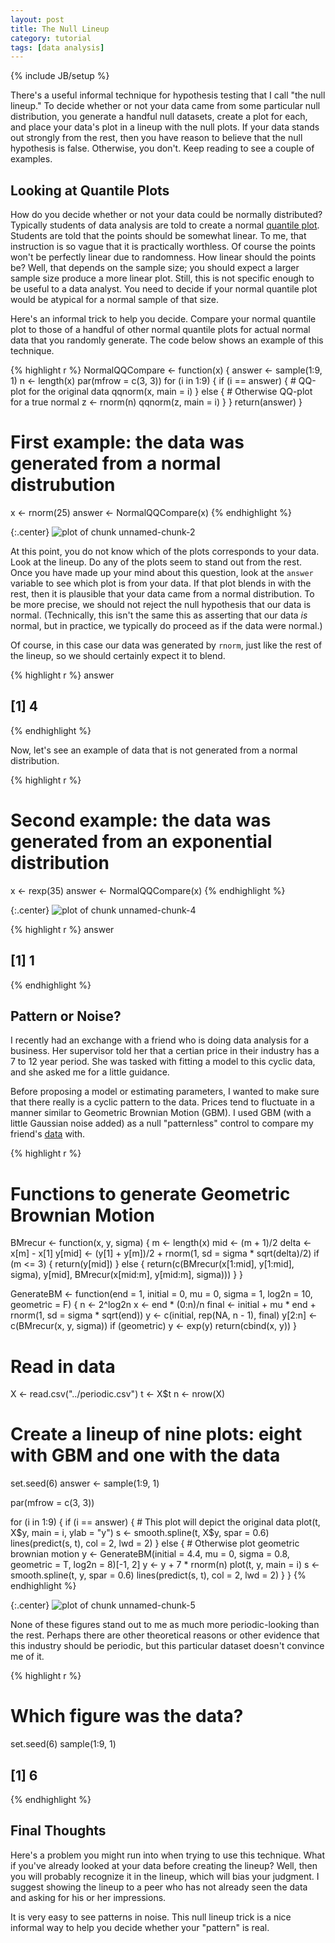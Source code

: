 ```yaml
---
layout: post
title: The Null Lineup
category: tutorial
tags: [data analysis]
---
```

{% include JB/setup %}






There's a useful informal technique for hypothesis testing that I call "the null lineup." To decide whether or not your data came from some particular null distribution, you generate a handful null datasets, create a plot for each, and place your data's plot in a lineup with the null plots. If your data stands out strongly from the rest, then you have reason to believe that the null hypothesis is false. Otherwise, you don't. Keep reading to see a couple of examples.



## Looking at Quantile Plots


How do you decide whether or not your data could be normally distributed? Typically students of data analysis are told to create a normal [quantile plot](http://en.wikipedia.org/wiki/Quantile-quantile_plot). Students are told that the points should be somewhat linear. To me, that instruction is so vague that it is practically worthless. Of course the points won't be perfectly linear due to randomness. How linear should the points be? Well, that depends on the sample size; you should expect a larger sample size produce a more linear plot. Still, this is not specific enough to be useful to a data analyst. You need to decide if your normal quantile plot would be atypical for a normal sample of that size.

Here's an informal trick to help you decide. Compare your normal quantile plot to those of a handful of other normal quantile plots for actual normal data that you randomly generate. The code below shows an example of this technique.


{% highlight r %}
NormalQQCompare <- function(x) {
    answer <- sample(1:9, 1)
    n <- length(x)
    par(mfrow = c(3, 3))
    for (i in 1:9) {
        if (i == answer) {
            # QQ-plot for the original data
            qqnorm(x, main = i)
        } else {
            # Otherwise QQ-plot for a true normal
            z <- rnorm(n)
            qqnorm(z, main = i)
        }
    }
    return(answer)
}


# First example: the data was generated from a normal distrubution

x <- rnorm(25)
answer <- NormalQQCompare(x)
{% endhighlight %}

{:.center}
![plot of chunk unnamed-chunk-2](/static/2013-06-23-the-null-lineup/unnamed-chunk-2.png) 


At this point, you do not know which of the plots corresponds to your data. Look at the lineup. Do any of the plots seem to stand out from the rest. Once you have made up your mind about this question, look at the `answer` variable to see which plot is from your data. If that plot blends in with the rest, then it is plausible that your data came from a normal distribution. To be more precise, we should not reject the null hypothesis that our data is normal. (Technically, this isn't the same this as asserting that our data *is* normal, but in practice, we typically do proceed as if the data were normal.)

Of course, in this case our data was generated by `rnorm`, just like the rest of the lineup, so we should certainly expect it to blend.



{% highlight r %}
answer


## [1] 4
{% endhighlight %}


Now, let's see an example of data that is not generated from a normal distribution.


{% highlight r %}
# Second example: the data was generated from an exponential distribution

x <- rexp(35)
answer <- NormalQQCompare(x)
{% endhighlight %}

{:.center}
![plot of chunk unnamed-chunk-4](/static/2013-06-23-the-null-lineup/unnamed-chunk-4.png) 

{% highlight r %}
answer


## [1] 1
{% endhighlight %}



## Pattern or Noise?

I recently had an exchange with a friend who is doing data analysis for a business. Her supervisor told her that a certian price in their industry has a 7 to 12 year period. She was tasked with fitting a model to this cyclic data, and she asked me for a little guidance.

Before proposing a model or estimating parameters, I wanted to make sure that there really is a cyclic pattern to the data. Prices tend to fluctuate in a manner similar to Geometric Brownian Motion (GBM). I used GBM (with a little Gaussian noise added) as a null "patternless" control to compare my friend's [data](/static/periodic.csv) with.


{% highlight r %}
# Functions to generate Geometric Brownian Motion

BMrecur <- function(x, y, sigma) {
    m <- length(x)
    mid <- (m + 1)/2
    delta <- x[m] - x[1]
    y[mid] <- (y[1] + y[m])/2 + rnorm(1, sd = sigma * sqrt(delta)/2)
    if (m <= 3) {
        return(y[mid])
    } else {
        return(c(BMrecur(x[1:mid], y[1:mid], sigma), y[mid], BMrecur(x[mid:m], 
            y[mid:m], sigma)))
    }
}

GenerateBM <- function(end = 1, initial = 0, mu = 0, sigma = 1, log2n = 10, 
    geometric = F) {
    n <- 2^log2n
    x <- end * (0:n)/n
    final <- initial + mu * end + rnorm(1, sd = sigma * sqrt(end))
    y <- c(initial, rep(NA, n - 1), final)
    y[2:n] <- c(BMrecur(x, y, sigma))
    if (geometric) 
        y <- exp(y)
    return(cbind(x, y))
}


# Read in data
X <- read.csv("../periodic.csv")
t <- X$t
n <- nrow(X)

# Create a lineup of nine plots: eight with GBM and one with the data

set.seed(6)
answer <- sample(1:9, 1)

par(mfrow = c(3, 3))

for (i in 1:9) {
    if (i == answer) {
        # This plot will depict the original data
        plot(t, X$y, main = i, ylab = "y")
        s <- smooth.spline(t, X$y, spar = 0.6)
        lines(predict(s, t), col = 2, lwd = 2)
    } else {
        # Otherwise plot geometric brownian motion
        y <- GenerateBM(initial = 4.4, mu = 0, sigma = 0.8, geometric = T, log2n = 8)[-1, 
            2]
        y <- y + 7 * rnorm(n)
        plot(t, y, main = i)
        s <- smooth.spline(t, y, spar = 0.6)
        lines(predict(s, t), col = 2, lwd = 2)
    }
}
{% endhighlight %}

{:.center}
![plot of chunk unnamed-chunk-5](/static/2013-06-23-the-null-lineup/unnamed-chunk-5.png) 


None of these figures stand out to me as much more periodic-looking than the rest. Perhaps there are other theoretical reasons or other evidence that this industry should be periodic, but this particular dataset doesn't convince me of it.


{% highlight r %}
# Which figure was the data?
set.seed(6)
sample(1:9, 1)


## [1] 6
{% endhighlight %}



## Final Thoughts

Here's a problem you might run into when trying to use this technique. What if you've already looked at your data before creating the lineup? Well, then you will probably recognize it in the lineup, which will bias your judgment. I suggest showing the lineup to a peer who has not already seen the data and asking for his or her impressions.

It is very easy to see patterns in noise. This null lineup trick is a nice informal way to help you decide whether your "pattern" is real.


